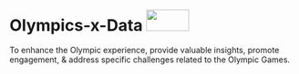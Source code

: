 # Olympics-x-Data <img src="https://github.com/datta-magar/Olympics-x-Data/assets/63116590/65a1ed7a-1c22-49a0-ab0d-0390eefd9cf8" width="75" height="37.5">

 To enhance the Olympic experience, provide valuable insights, promote engagement, &amp; address specific challenges related to the Olympic Games.
